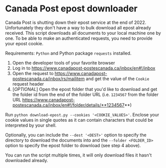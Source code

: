# Canada Post epost downloader

Canada Post is shutting down their epost service at the end of 2022. Unfortunately they don't have a way to bulk download all epost already received. This script downloads all documents to your local machine one by one. To be able to make an authenticated requests, you need to provide your epost cookie.

Requirements: `Python` and Python package `requests` installed.

1. Open the developer tools of your favorite browser
2. Log in to https://www.canadapost-postescanada.ca/inbox/en#!/inbox
3. Open the request to https://www.canadapost-postescanada.ca/inbox/rs/mailitem and get the value of the `Cookie` request header
4. [*OPTIONAL*] Open the epost folder that you'd like to download and get the folder id from the end of the folder URL (i.e. `1234567` from the folder URL https://www.canadapost-postescanada.ca/inbox/en#!/folder/details/**1234567**)

Run `python download-epost.py --cookies '<COOKIE_VALUES>'`. Enclose your cookie values in single quotes as it can contain characters that could be interpreted by your shell.

Optionally, you can include the `--dest '<DEST>'` option to specify the directory to download the documents into and the `--folder <FOLDER_ID>` option to specify the epost folder to download (see step 4 above).

You can run the script multiple times, it will only download files it hasn't downloaded already.